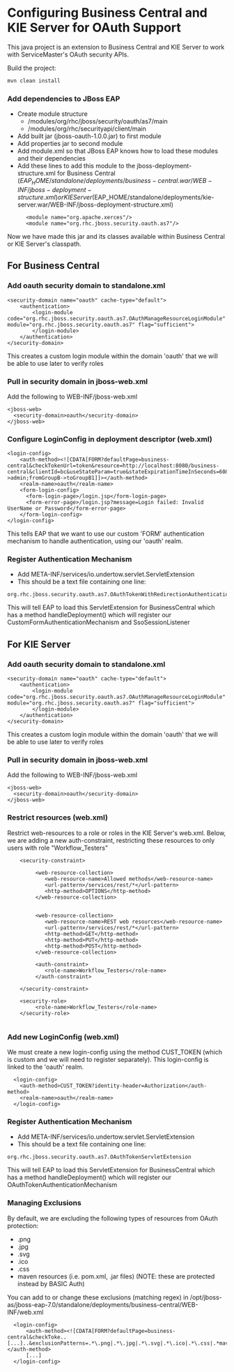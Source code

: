 # Configuring Business Central and KIE Server for OAuth Support

This java project is an extension to Business Central and KIE Server to work with ServiceMaster's OAuth security APIs.

Build the project:
```sh
mvn clean install
```

###  Add dependencies to JBoss EAP
* Create module structure
    * /modules/org/rhc/jboss/security/oauth/as7/main
    * /modules/org/rhc/securityapi/client/main
* Add built jar (jboss-oauth-1.0.0.jar) to first module
* Add properties jar to second module
* Add module.xml so that JBoss EAP knows how to load these modules and their dependencies
* Add these lines to add this module to the jboss-deployment-structure.xml for Business Central ($EAP_HOME/standalone/deployments/business-central.war/WEB-INF/jboss-deployment-structure.xml) or KIE Server ($EAP_HOME/standalone/deployments/kie-server.war/WEB-INF/jboss-deployment-structure.xml)
```
      <module name="org.apache.xerces"/>
      <module name="org.rhc.jboss.security.oauth.as7"/>
```
Now we have made this jar and its classes available within Business Central or KIE Server's classpath.

## For Business Central

### Add oauth security domain to standalone.xml

```
<security-domain name="oauth" cache-type="default">
    <authentication>
        <login-module code="org.rhc.jboss.security.oauth.as7.OAuthManageResourceLoginModule" module="org.rhc.jboss.security.oauth.as7" flag="sufficient">
        </login-module>
    </authentication>
</security-domain>
```
This creates a custom login module within the domain 'oauth' that we will be able to use later to verify roles

### Pull in security domain in jboss-web.xml

Add the following to WEB-INF/jboss-web.xml
```
<jboss-web>
  <security-domain>oauth</security-domain>
</jboss-web>
```



### Configure LoginConfig in deployment descriptor (web.xml)

```
﻿<login-config>
    <auth-method><![CDATA[FORM?defaultPage=business-central&checkTokenUrl=token&resource=http://localhost:8080/business-central&clientId=bc&useStateParam=true&stateExpirationTimeInSeconds=60&tokenAuthorizeUrl=http://localhost:3000/adfs/oauth2/authorize&groupsMapping=AppDynamics_Server_Monitoring_User->admin;fromGroupB->toGroupB1]]></auth-method>
    <realm-name>oauth</realm-name>
    <form-login-config>
      <form-login-page>/login.jsp</form-login-page>
      <form-error-page>/login.jsp?message=Login failed: Invalid UserName or Password</form-error-page>
    </form-login-config>
</login-config>

```
This tells EAP that we want to use our custom 'FORM' authentication mechanism to handle authentication, using our 'oauth' realm.

### Register Authentication Mechanism
* Add META-INF/services/io.undertow.servlet.ServletExtension
* This should be a text file containing one line:
```
org.rhc.jboss.security.oauth.as7.OAuthTokenWithRedirectionAuthenticationMechanismServletExtension
```
This will tell EAP to load this ServletExtension for BusinessCentral which has a method handleDeployment() which will register our CustomFormAuthenticationMechanism and SsoSessionListener

## For KIE Server

### Add oauth security domain to standalone.xml

```
<security-domain name="oauth" cache-type="default">
    <authentication>
        <login-module code="org.rhc.jboss.security.oauth.as7.OAuthManageResourceLoginModule" module="org.rhc.jboss.security.oauth.as7" flag="sufficient">
        </login-module>
    </authentication>
</security-domain>
```
This creates a custom login module within the domain 'oauth' that we will be able to use later to verify roles

### Pull in security domain in jboss-web.xml

Add the following to WEB-INF/jboss-web.xml
```
<jboss-web>
  <security-domain>oauth</security-domain>
</jboss-web>
```

### Restrict resources (web.xml)

Restrict web-resources to a role or roles in the KIE Server's web.xml.  Below, we are adding a new auth-constraint, restricting these resources to only users with role "Workflow_Testers"

```
    <security-constraint>

         <web-resource-collection>
            <web-resource-name>Allowed methods</web-resource-name>
            <url-pattern>/services/rest/*</url-pattern>
            <http-method>OPTIONS</http-method>
         </web-resource-collection>


         <web-resource-collection>
            <web-resource-name>REST web resources</web-resource-name>
            <url-pattern>/services/rest/*</url-pattern>
            <http-method>GET</http-method>
            <http-method>PUT</http-method>
            <http-method>POST</http-method>
         </web-resource-collection>

         <auth-constraint>
            <role-name>Workflow_Testers</role-name>
         </auth-constraint>

    </security-constraint>

    <security-role>
         <role-name>Workflow_Testers</role-name>
    </security-role>


```

### Add new LoginConfig (web.xml)
We must create a new login-config using the method CUST_TOKEN (which is custom and we will need to register separately).  This login-config is linked to the 'oauth' realm.

```
  <login-config>
    <auth-method>CUST_TOKEN?identity-header=Authorization</auth-method>
    <realm-name>oauth</realm-name>
  </login-config>
```

### Register Authentication Mechanism
* Add META-INF/services/io.undertow.servlet.ServletExtension
* This should be a text file containing one line:
```
org.rhc.jboss.security.oauth.as7.OAuthTokenServletExtension
```
This will tell EAP to load this ServletExtension for BusinessCentral which has a method handleDeployment() which will register our OAuthTokenAuthenticationMechanism

### Managing Exclusions
By default, we are excluding the following types of resources from OAuth protection:

* .png
* .jpg
* .svg
* .ico
* .css
* maven resources (i.e. pom.xml, .jar files) (NOTE: these are protected instead by BASIC Auth)

You can add to or change these exclusions (matching regex) in /opt/jboss-as/jboss-eap-7.0/standalone/deployments/business-central/WEB-INF/web.xml
```
  <login-config>
      <auth-method><![CDATA[FORM?defaultPage=business-central&checkToke..[...]..&exclusionPatterns=.*\.png|.*\.jpg|.*\.svg|.*\.ico|.*\.css|.*maven2.*]]></auth-method>
      [...]
  </login-config>
```